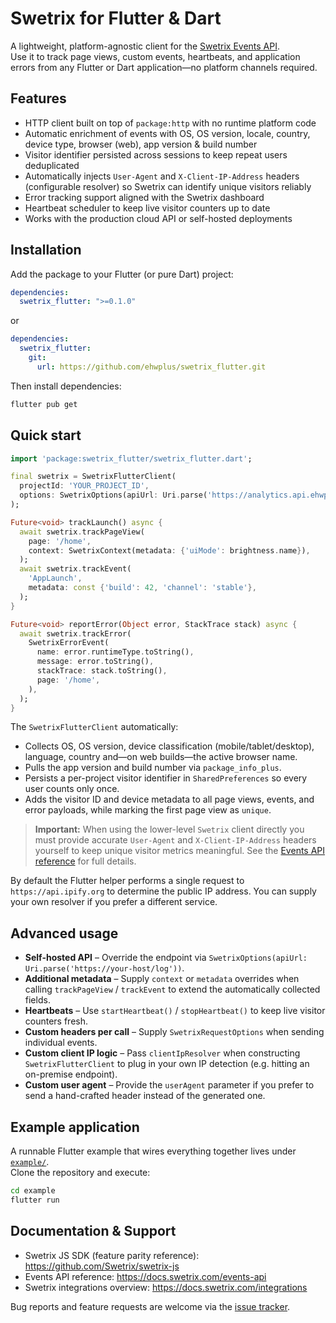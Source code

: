 # Swetrix for Flutter & Dart

A lightweight, platform-agnostic client for the [Swetrix Events API](https://docs.swetrix.com/events-api).  
Use it to track page views, custom events, heartbeats, and application errors from any Flutter or Dart application—no platform channels required.

## Features

- HTTP client built on top of `package:http` with no runtime platform code
- Automatic enrichment of events with OS, OS version, locale, country, device type, browser (web), app version & build number
- Visitor identifier persisted across sessions to keep repeat users deduplicated
- Automatically injects `User-Agent` and `X-Client-IP-Address` headers (configurable resolver) so Swetrix can identify unique visitors reliably
- Error tracking support aligned with the Swetrix dashboard
- Heartbeat scheduler to keep live visitor counters up to date
- Works with the production cloud API or self-hosted deployments

## Installation

Add the package to your Flutter (or pure Dart) project:

```yaml
dependencies:
  swetrix_flutter: ">=0.1.0"
```

or

```yaml
dependencies:
  swetrix_flutter:
    git:
      url: https://github.com/ehwplus/swetrix_flutter.git
```

Then install dependencies:

```sh
flutter pub get
```

## Quick start

```dart
import 'package:swetrix_flutter/swetrix_flutter.dart';

final swetrix = SwetrixFlutterClient(
  projectId: 'YOUR_PROJECT_ID',
  options: SwetrixOptions(apiUrl: Uri.parse('https://analytics.api.ehwplus.com/log')),
);

Future<void> trackLaunch() async {
  await swetrix.trackPageView(
    page: '/home',
    context: SwetrixContext(metadata: {'uiMode': brightness.name}),
  );
  await swetrix.trackEvent(
    'AppLaunch',
    metadata: const {'build': 42, 'channel': 'stable'},
  );
}

Future<void> reportError(Object error, StackTrace stack) async {
  await swetrix.trackError(
    SwetrixErrorEvent(
      name: error.runtimeType.toString(),
      message: error.toString(),
      stackTrace: stack.toString(),
      page: '/home',
    ),
  );
}
```

The `SwetrixFlutterClient` automatically:

- Collects OS, OS version, device classification (mobile/tablet/desktop), language, country and—on web builds—the active browser name.
- Pulls the app version and build number via `package_info_plus`.
- Persists a per-project visitor identifier in `SharedPreferences` so every user counts only once.
- Adds the visitor ID and device metadata to all page views, events, and error payloads, while marking the first page view as `unique`.

> **Important:** When using the lower-level `Swetrix` client directly you must provide accurate `User-Agent` and `X-Client-IP-Address` headers yourself to keep unique visitor metrics meaningful. See the [Events API reference](https://docs.swetrix.com/events-api) for full details.

By default the Flutter helper performs a single request to `https://api.ipify.org` to determine the public IP address. You can supply your own resolver if you prefer a different service.

## Advanced usage

- **Self-hosted API** – Override the endpoint via `SwetrixOptions(apiUrl: Uri.parse('https://your-host/log'))`.
- **Additional metadata** – Supply `context` or `metadata` overrides when calling `trackPageView` / `trackEvent` to extend the automatically collected fields.
- **Heartbeats** – Use `startHeartbeat()` / `stopHeartbeat()` to keep live visitor counters fresh.
- **Custom headers per call** – Supply `SwetrixRequestOptions` when sending individual events.
- **Custom client IP logic** – Pass `clientIpResolver` when constructing `SwetrixFlutterClient` to plug in your own IP detection (e.g. hitting an on-premise endpoint).
- **Custom user agent** – Provide the `userAgent` parameter if you prefer to send a hand-crafted header instead of the generated one.

## Example application

A runnable Flutter example that wires everything together lives under [`example/`](example/).  
Clone the repository and execute:

```sh
cd example
flutter run
```

## Documentation & Support

- Swetrix JS SDK (feature parity reference): <https://github.com/Swetrix/swetrix-js>
- Events API reference: <https://docs.swetrix.com/events-api>
- Swetrix integrations overview: <https://docs.swetrix.com/integrations>

Bug reports and feature requests are welcome via the [issue tracker](https://github.com/Swetrix/swetrix-flutter/issues).
